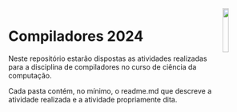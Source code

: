 <img src="https://cdn.discordapp.com/attachments/1017139709090209824/1229511491695153243/tipo_ufj.png?ex=662ff2ce&is=661d7dce&hm=1f9976da7f2f095076bea00253d22f25016e2932fc9d289b9d45fa5831ae74ee&" align="right" width=15%>

<h1 align="left">Compiladores 2024</h1>


<p>Neste repositório estarão dispostas as atividades realizadas para a disciplina de compiladores no curso de ciência da computação.</p>
<p>Cada pasta contém, no mínimo, o readme.md que descreve a atividade realizada e a atividade propriamente dita.</p>

